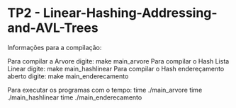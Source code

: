 # TP2 - Linear-Hashing-Addressing-and-AVL-Trees

Informações para a compilação:

Para compilar a Arvore digite: make main_arvore
Para compilar o Hash Lista Linear digite: make main_hashlinear
Para compilar o Hash endereçamento aberto digite: make main_enderecamento

Para executar os programas com o tempo: time ./main_arvore
					time ./main_hashlinear
					time ./main_enderecamento
